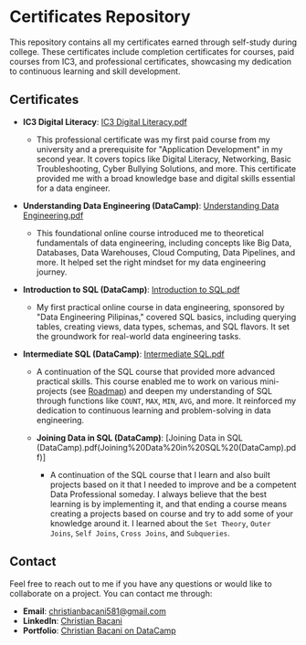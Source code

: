 # Certificates Repository

This repository contains all my certificates earned through self-study during college. These certificates include completion certificates for courses, paid courses from IC3, and professional certificates, showcasing my dedication to continuous learning and skill development.

## Certificates

- **IC3 Digital Literacy**: [IC3 Digital Literacy.pdf](IC3%20Digital%20Literacy.pdf)
  - This professional certificate was my first paid course from my university and a prerequisite for "Application Development" in my second year. It covers topics like Digital Literacy, Networking, Basic Troubleshooting, Cyber Bullying Solutions, and more. This certificate provided me with a broad knowledge base and digital skills essential for a data engineer.

- **Understanding Data Engineering (DataCamp)**: [Understanding Data Engineering.pdf](Understanding%20Data%20Engineering.pdf)
  - This foundational online course introduced me to theoretical fundamentals of data engineering, including concepts like Big Data, Databases, Data Warehouses, Cloud Computing, Data Pipelines, and more. It helped set the right mindset for my data engineering journey.

- **Introduction to SQL (DataCamp)**: [Introduction to SQL.pdf](Introduction%20to%20SQL.pdf)
  - My first practical online course in data engineering, sponsored by "Data Engineering Pilipinas," covered SQL basics, including querying tables, creating views, data types, schemas, and SQL flavors. It set the groundwork for real-world data engineering tasks.

- **Intermediate SQL (DataCamp)**: [Intermediate SQL.pdf](Intermediate%20SQL.pdf)
  - A continuation of the SQL course that provided more advanced practical skills. This course enabled me to work on various mini-projects (see [Roadmap](https://github.com/christianebacani/Roadmap)) and deepen my understanding of SQL through functions like `COUNT`, `MAX`, `MIN`, `AVG`, and more. It reinforced my dedication to continuous learning and problem-solving in data engineering.

  - **Joining Data in SQL (DataCamp)**: [Joining Data in SQL (DataCamp).pdf(Joining%20Data%20in%20SQL%20(DataCamp).pdf)]
    - A continuation of the SQL course that I learn and also built projects based on it that I needed to improve and be a competent Data Professional someday. I always believe that the best learning is by implementing it, and that ending a course means creating a projects based on course and try to add some of your knowledge around it. I learned about the `Set Theory`, `Outer Joins`, `Self Joins`, `Cross Joins`, and `Subqueries`.  

## Contact

Feel free to reach out to me if you have any questions or would like to collaborate on a project. You can contact me through:

- **Email**: [christianbacani581@gmail.com](mailto:christianbacani581@gmail.com)
- **LinkedIn**: [Christian Bacani](https://www.linkedin.com/in/christianebacani/)
- **Portfolio**: [Christian Bacani on DataCamp](https://www.datacamp.com/portfolio/bioy7bp5)
